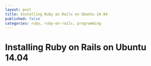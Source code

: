 ```yaml
---
layout: post
title: Installing Ruby on Rails on Ubuntu 14.04
published: false
categories: ruby, ruby-on-rails, programming
---
```


# Installing Ruby on Rails on Ubuntu 14.04